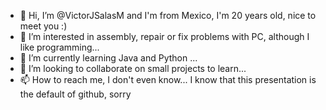 - 👋 Hi, I’m @VictorJSalasM and I'm from Mexico, I'm 20 years old, nice to meet you :)
- 👀 I’m interested in assembly, repair or fix problems with PC, although I like programming...
- 🌱 I’m currently learning Java and Python ...
- 💞️ I’m looking to collaborate on small projects to learn...
- 📫 How to reach me, I don't even know...
I know that this presentation is the default of github, sorry 
<!---
VictorJSalasM/VictorJSalasM is a ✨ special ✨ repository because its `README.md` (this file) appears on your GitHub profile.
You can click the Preview link to take a look at your changes.
--->
